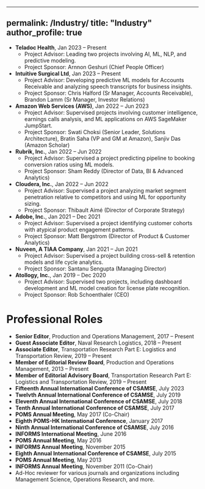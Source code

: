 
---
permalink: /Industry/
title: "Industry"
author_profile: true
---

<ul>
  <li><strong>Teladoc Health</strong>, Jan 2023 – Present
    <ul>
      <li>Project Advisor: Leading two projects involving AI, ML, NLP, and predictive modeling.</li>
      <li>Project Sponsor: Arnnon Geshuri (Chief People Officer)</li>
    </ul>
  </li>

  <li><strong>Intuitive Surgical Ltd</strong>, Jan 2023 – Present
    <ul>
      <li>Project Advisor: Developing predictive ML models for Accounts Receivable and analyzing speech transcripts for business insights.</li>
      <li>Project Sponsor: Chris Halford (Sr Manager, Accounts Receivable), Brandon Lamm (Sr Manager, Investor Relations)</li>
    </ul>
  </li>

  <li><strong>Amazon Web Services (AWS)</strong>, Jan 2022 – Jun 2023
    <ul>
      <li>Project Advisor: Supervised projects involving customer intelligence, earnings calls analysis, and ML applications on AWS SageMaker JumpStart.</li>
      <li>Project Sponsor: Swati Choksi (Senior Leader, Solutions Architecture), Bratin Saha (VP and GM at Amazon), Sanjiv Das (Amazon Scholar)</li>
    </ul>
  </li>

  <li><strong>Rubrik, Inc.</strong>, Jan 2022 – Jun 2022
    <ul>
      <li>Project Advisor: Supervised a project predicting pipeline to booking conversion ratios using ML models.</li>
      <li>Project Sponsor: Sham Reddy (Director of Data, BI & Advanced Analytics)</li>
    </ul>
  </li>

  <li><strong>Cloudera, Inc.</strong>, Jan 2022 – Jun 2022
    <ul>
      <li>Project Advisor: Supervised a project analyzing market segment penetration relative to competitors and using ML for opportunity sizing.</li>
      <li>Project Sponsor: Thibault Aimé (Director of Corporate Strategy)</li>
    </ul>
  </li>

  <li><strong>Adobe, Inc.</strong>, Jan 2021 – Dec 2021
    <ul>
      <li>Project Advisor: Supervised a project identifying customer cohorts with atypical product engagement patterns.</li>
      <li>Project Sponsor: Matt Bergstrom (Director of Product & Customer Analytics)</li>
    </ul>
  </li>

  <li><strong>Nuveen, A TIAA Company</strong>, Jan 2021 – Jun 2021
    <ul>
      <li>Project Advisor: Supervised a project building cross-sell & retention models and life cycle analytics.</li>
      <li>Project Sponsor: Santanu Sengupta (Managing Director)</li>
    </ul>
  </li>

  <li><strong>Atollogy, Inc.</strong>, Jan 2019 – Dec 2020
    <ul>
      <li>Project Advisor: Supervised two projects, including dashboard development and ML model creation for license plate recognition.</li>
      <li>Project Sponsor: Rob Schoenthaler (CEO)</li>
    </ul>
  </li>
</ul>

<h1>Professional Roles</h1>

<ul>
  <li><strong>Senior Editor</strong>, Production and Operations Management, 2017 – Present</li>
  <li><strong>Guest Associate Editor</strong>, Naval Research Logistics</strong>, 2018 – Present</li>
  <li><strong>Associate Editor</strong>, Transportation Research Part E: Logistics and Transportation Review, 2019 – Present</li>
  <li><strong>Member of Editorial Review Board</strong>, Production and Operations Management, 2013 – Present</li>
  <li><strong>Member of Editorial Advisory Board</strong>, Transportation Research Part E: Logistics and Transportation Review</strong>, 2019 – Present</li>
  <li><strong>Fifteenth Annual International Conference of CSAMSE</strong>, July 2023</li>
  <li><strong>Twelvth Annual International Conference of CSAMSE</strong>, July 2019</li>
  <li><strong>Eleventh Annual International Conference of CSAMSE</strong>, July 2018</li>
  <li><strong>Tenth Annual International Conference of CSAMSE</strong>, July 2017</li>
  <li><strong>POMS Annual Meeting</strong>, May 2017 (Co-Chair)</li>
  <li><strong>Eighth POMS-HK International Conference</strong>, January 2017</li>
  <li><strong>Ninth Annual International Conference of CSAMSE</strong>, July 2016</li>
  <li><strong>INFORMS International Meeting</strong>, June 2016</li>
  <li><strong>POMS Annual Meeting</strong>, May 2016</li>
  <li><strong>INFORMS Annual Meeting</strong>, November 2015</li>
  <li><strong>Eighth Annual International Conference of CSAMSE</strong>, July 2015</li>
  <li><strong>POMS Annual Meeting</strong>, May 2013</li>
  <li><strong>INFORMS Annual Meeting</strong>, November 2011 (Co-Chair)</li>
  <li>Ad-Hoc reviewer for various journals and organizations including Management Science, Operations Research, and more.</li>
</ul>

